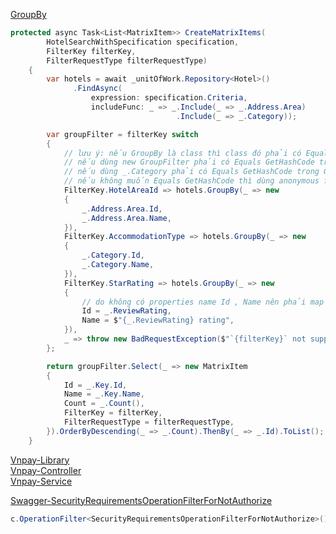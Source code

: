 [GroupBy](./src/HotelBooking.Infrastructure/Services/HotelService.cs) 

```c#
protected async Task<List<MatrixItem>> CreateMatrixItems(
        HotelSearchWithSpecification specification,
        FilterKey filterKey,
        FilterRequestType filterRequestType)
    {
        var hotels = await _unitOfWork.Repository<Hotel>()
              .FindAsync(
                  expression: specification.Criteria,
                  includeFunc: _ => _.Include(_ => _.Address.Area)
                                     .Include(_ => _.Category));

        var groupFilter = filterKey switch
        {
            // lưu ý: nếu GroupBy là class thì class đó phải có Equals GetHashCode
            // nếu dùng new GroupFilter phải có Equals GetHashCode trong GroupFilter
            // nếu dùng _.Category phải có Equals GetHashCode trong GroupFilter Category
            // nếu không muốn Equals GetHashCode thì dùng anonymous funtion new { } , lưu ý tất cả các case phải có param anonymous funtion new { } giống nhau
            FilterKey.HotelAreaId => hotels.GroupBy(_ => new
            {
                _.Address.Area.Id,
                _.Address.Area.Name,
            }),
            FilterKey.AccommodationType => hotels.GroupBy(_ => new
            {
                _.Category.Id,
                _.Category.Name,
            }),
            FilterKey.StarRating => hotels.GroupBy(_ => new
            {
                // do không có properties name Id , Name nên phải map
                Id = _.ReviewRating,
                Name = $"{_.ReviewRating} rating",
            }),
            _ => throw new BadRequestException($"`{filterKey}` not supporter for response filter")
        };

        return groupFilter.Select(_ => new MatrixItem
        {
            Id = _.Key.Id,
            Name = _.Key.Name,
            Count = _.Count(),
            FilterKey = filterKey,
            FilterRequestType = filterRequestType,
        }).OrderByDescending(_ => _.Count).ThenBy(_ => _.Id).ToList();
    }
```

[Vnpay-Library](./src/HotelBooking.Application/Helpers/VnPayLibrary.cs)  
[Vnpay-Controller](./src/HotelBooking.WebApi/Controllers/PaymentsController.cs)  
[Vnpay-Service](./src/HotelBooking.Infrastructure/Services/PaymentService.cs)  


[Swagger-SecurityRequirementsOperationFilterForNotAuthorize](./src/HotelBooking.WebApi/Swagger/SecurityRequirementsOperationFilterForNotAuthorize.cs)  

```c#
c.OperationFilter<SecurityRequirementsOperationFilterForNotAuthorize>();
```


